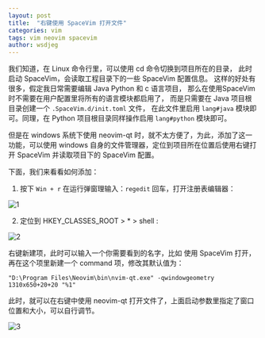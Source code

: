 ```yaml
---
layout: post
title:  "右键使用 SpaceVim 打开文件"
categories: vim
tags: vim neovim spacevim
author: wsdjeg
---
```


我们知道，在 Linux 命令行里，可以使用 cd 命令切换到项目所在的目录，
此时启动 SpaceVim，会读取工程目录下的一些 SpaceVim 配置信息。
这样的好处有很多，假定我日常需要编辑 Java Python 和 c 语言项目，
那么在使用SpaceVim时不需要在用户配置里将所有的语言模块都启用了，
而是只需要在 Java 项目根目录创建一个 `.SpaceVim.d/init.toml` 文件，
在此文件里启用 `lang#java` 模块即可。同理，在 Python 项目根目录同样操作启用 `lang#python` 模块即可。

但是在 windows 系统下使用 neovim-qt 时，就不太方便了，为此，添加了这一功能，可以使用 windows 自身的文件管理器，定位到项目所在位置后使用右键打开 SpaceVim 并读取项目下的 SpaceVim 配置。

下面，我们来看看如何添加：

1. 按下 `Win + r` 在运行弹窗理输入：`regedit` 回车，打开注册表编辑器：

![1](https://user-images.githubusercontent.com/13142418/62628353-b584ff00-b95d-11e9-95ec-10634e32baa3.jpg)

2. 定位到 HKEY_CLASSES_ROOT > * > shell :

![2](https://user-images.githubusercontent.com/13142418/62628350-b4ec6880-b95d-11e9-9b34-5dd6743875ed.jpg)

右键新建项，此时可以输入一个你需要看到的名字，比如 使用 SpaceVim 打开，
再在这个项里新建一个 command 项，修改其默认值为：

```
"D:\Program Files\Neovim\bin\nvim-qt.exe" -qwindowgeometry 1310x650+20+20 "%1"
```

此时，就可以在右键中使用 neovim-qt 打开文件了，上面启动参数里指定了窗口位置和大小，可以自行调节。

![3](https://user-images.githubusercontent.com/13142418/62628347-b4ec6880-b95d-11e9-9eed-c928f9b91f0d.gif)
